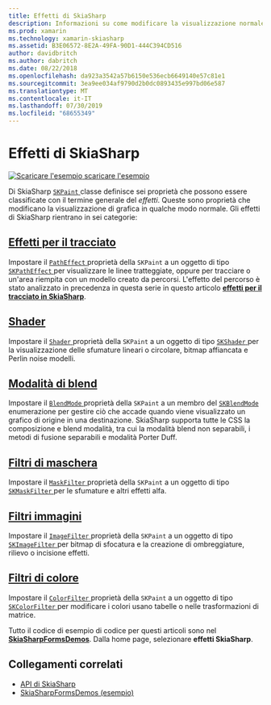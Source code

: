 ```yaml
---
title: Effetti di SkiaSharp
description: Informazioni su come modificare la visualizzazione normale della grafica con sfumature, bitmap per l'affiancamento, le modalità di blend, blur e altri effetti.
ms.prod: xamarin
ms.technology: xamarin-skiasharp
ms.assetid: B3E06572-8E2A-49FA-90D1-444C394CD516
author: davidbritch
ms.author: dabritch
ms.date: 08/22/2018
ms.openlocfilehash: da923a3542a57b6150e536ecb6649140e57c81e1
ms.sourcegitcommit: 3ea9ee034af9790d2b0dc0893435e997bd06e587
ms.translationtype: MT
ms.contentlocale: it-IT
ms.lasthandoff: 07/30/2019
ms.locfileid: "68655349"
---
```

# <a name="skiasharp-effects"></a>Effetti di SkiaSharp

[![Scaricare l'esempio](~/media/shared/download.png) scaricare l'esempio](https://docs.microsoft.com/samples/xamarin/xamarin-forms-samples/skiasharpforms-demos)

Di SkiaSharp [ `SKPaint` ](xref:SkiaSharp.SKPaint) classe definisce sei proprietà che possono essere classificate con il termine generale del _effetti_. Queste sono proprietà che modificano la visualizzazione di grafica in qualche modo normale. Gli effetti di SkiaSharp rientrano in sei categorie:

## <a name="path-effectscurveseffectsmd"></a>[Effetti per il tracciato](../curves/effects.md)

Impostare il [ `PathEffect` ](xref:SkiaSharp.SKPaint.PathEffect) proprietà della `SKPaint` a un oggetto di tipo [ `SKPathEffect` ](xref:SkiaSharp.SKPathEffect) per visualizzare le linee tratteggiate, oppure per tracciare o un'area riempita con un modello creato da percorsi. L'effetto del percorso è stato analizzato in precedenza in questa serie in questo articolo [ **effetti per il tracciato in SkiaSharp**](../curves/effects.md).

## <a name="shadersshadersindexmd"></a>[Shader](shaders/index.md)

Impostare il [ `Shader` ](xref:SkiaSharp.SKPaint.Shader) proprietà della `SKPaint` a un oggetto di tipo [ `SKShader` ](xref:SkiaSharp.SKShader) per la visualizzazione delle sfumature lineari o circolare, bitmap affiancata e Perlin noise modelli.

## <a name="blend-modesblend-modesindexmd"></a>[Modalità di blend](blend-modes/index.md)

Impostare il [ `BlendMode` ](xref:SkiaSharp.SKPaint.BlendMode) proprietà della `SKPaint` a un membro del [ `SKBlendMode` ](xref:SkiaSharp.SKBlendMode) enumerazione per gestire ciò che accade quando viene visualizzato un grafico di origine in una destinazione. SkiaSharp supporta tutte le CSS la composizione e blend modalità, tra cui la modalità blend non separabili, i metodi di fusione separabili e modalità Porter Duff.

## <a name="mask-filtersmask-filtersmd"></a>[Filtri di maschera](mask-filters.md)

Impostare il [ `MaskFilter` ](xref:SkiaSharp.SKPaint.MaskFilter) proprietà della `SKPaint` a un oggetto di tipo [ `SKMaskFilter` ](xref:SkiaSharp.SKMaskFilter) per le sfumature e altri effetti alfa.

## <a name="image-filtersimage-filtersmd"></a>[Filtri immagini](image-filters.md)

Impostare il [ `ImageFilter` ](xref:SkiaSharp.SKPaint.ImageFilter) proprietà della `SKPaint` a un oggetto di tipo [ `SKImageFilter` ](xref:SkiaSharp.SKImageFilter) per bitmap di sfocatura e la creazione di ombreggiature, rilievo o incisione effetti.

## <a name="color-filterscolor-filtersmd"></a>[Filtri di colore](color-filters.md)

Impostare il [ `ColorFilter` ](xref:SkiaSharp.SKPaint.ColorFilter) proprietà della `SKPaint` a un oggetto di tipo [ `SKColorFilter` ](xref:SkiaSharp.SKColorFilter) per modificare i colori usano tabelle o nelle trasformazioni di matrice.

Tutto il codice di esempio di codice per questi articoli sono nel [ **SkiaSharpFormsDemos**](https://docs.microsoft.com/samples/xamarin/xamarin-forms-samples/skiasharpforms-demos). Dalla home page, selezionare **effetti SkiaSharp**.

## <a name="related-links"></a>Collegamenti correlati

- [API di SkiaSharp](https://docs.microsoft.com/dotnet/api/skiasharp)
- [SkiaSharpFormsDemos (esempio)](https://docs.microsoft.com/samples/xamarin/xamarin-forms-samples/skiasharpforms-demos)
